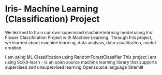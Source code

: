# Iris- Machine Learning (Classification) Project
We learned to train our own supervised machine learning model using Iris Flower Classification Project with Machine Learning. 
Through this project, we learned about machine learning, data analysis, data visualization, model creation.

I am using ML Classification using RandomForestClassifier
This project i am using Scikit-learn -  is an open source machine learning library that supports supervised and unsupervised learning
Opensource language Stremlit
